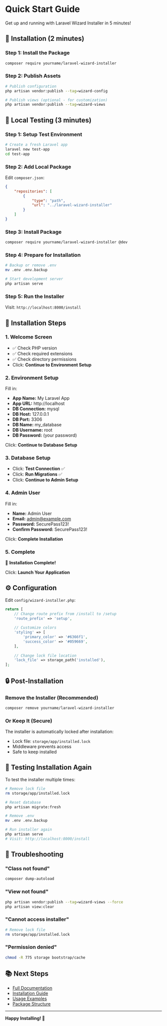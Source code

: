 # Quick Start Guide

Get up and running with Laravel Wizard Installer in 5 minutes!

## 🚀 Installation (2 minutes)

### Step 1: Install the Package

```bash
composer require yourname/laravel-wizard-installer
```

### Step 2: Publish Assets

```bash
# Publish configuration
php artisan vendor:publish --tag=wizard-config

# Publish views (optional - for customization)
php artisan vendor:publish --tag=wizard-views
```

## 🎯 Local Testing (3 minutes)

### Step 1: Setup Test Environment

```bash
# Create a fresh Laravel app
laravel new test-app
cd test-app
```

### Step 2: Add Local Package

Edit `composer.json`:

```json
{
    "repositories": [
        {
            "type": "path",
            "url": "../laravel-wizard-installer"
        }
    ]
}
```

### Step 3: Install Package

```bash
composer require yourname/laravel-wizard-installer @dev
```

### Step 4: Prepare for Installation

```bash
# Backup or remove .env
mv .env .env.backup

# Start development server
php artisan serve
```

### Step 5: Run the Installer

Visit: `http://localhost:8000/install`

## 📝 Installation Steps

### 1. Welcome Screen
- ✅ Check PHP version
- ✅ Check required extensions
- ✅ Check directory permissions
- Click: **Continue to Environment Setup**

### 2. Environment Setup
Fill in:
- **App Name:** My Laravel App
- **App URL:** http://localhost
- **DB Connection:** mysql
- **DB Host:** 127.0.0.1
- **DB Port:** 3306
- **DB Name:** my_database
- **DB Username:** root
- **DB Password:** (your password)

Click: **Continue to Database Setup**

### 3. Database Setup
- Click: **Test Connection** ✅
- Click: **Run Migrations** ✅
- Click: **Continue to Admin Setup**

### 4. Admin User
Fill in:
- **Name:** Admin User
- **Email:** admin@example.com
- **Password:** SecurePass123!
- **Confirm Password:** SecurePass123!

Click: **Complete Installation**

### 5. Complete
🎉 **Installation Complete!**

Click: **Launch Your Application**

## ⚙️ Configuration

Edit `config/wizard-installer.php`:

```php
return [
    // Change route prefix from /install to /setup
    'route_prefix' => 'setup',
    
    // Customize colors
    'styling' => [
        'primary_color' => '#6366f1',
        'success_color' => '#059669',
    ],
    
    // Change lock file location
    'lock_file' => storage_path('installed'),
];
```

## 🔒 Post-Installation

### Remove the Installer (Recommended)

```bash
composer remove yourname/laravel-wizard-installer
```

### Or Keep It (Secure)

The installer is automatically locked after installation:
- Lock file: `storage/app/installed.lock`
- Middleware prevents access
- Safe to keep installed

## 🧪 Testing Installation Again

To test the installer multiple times:

```bash
# Remove lock file
rm storage/app/installed.lock

# Reset database
php artisan migrate:fresh

# Remove .env
mv .env .env.backup

# Run installer again
php artisan serve
# Visit: http://localhost:8000/install
```

## 🔧 Troubleshooting

### "Class not found"
```bash
composer dump-autoload
```

### "View not found"
```bash
php artisan vendor:publish --tag=wizard-views --force
php artisan view:clear
```

### "Cannot access installer"
```bash
# Remove lock file
rm storage/app/installed.lock
```

### "Permission denied"
```bash
chmod -R 775 storage bootstrap/cache
```

## 📚 Next Steps

- [Full Documentation](README.md)
- [Installation Guide](INSTALLATION_GUIDE.md)
- [Usage Examples](EXAMPLE_USAGE.md)
- [Package Structure](STRUCTURE.md)

---

**Happy Installing! 🚀**

